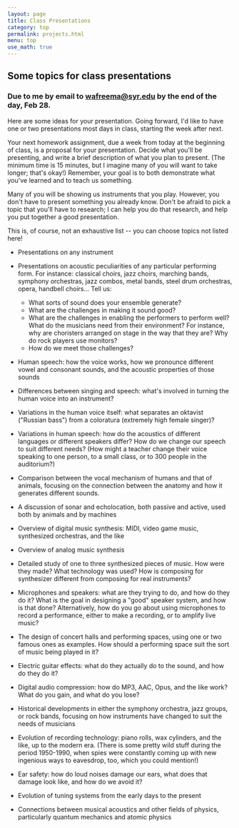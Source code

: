 ```yaml
---
layout: page
title: Class Presentations
category: top
permalink: projects.html
menu: top
use_math: true
---
```


## Some topics for class presentations

### Due to me by email to wafreema@syr.edu by the end of the day, Feb 28.

Here are some ideas for your presentation. Going forward, I'd like to have one or two presentations most days in class, starting the week after next.

Your next homework assignment, due a week from today at the beginning of class, is a proposal for your presentation. Decide what you'll be presenting, and write a
brief description of what you plan to present. (The minimum time is 15 minutes, but I imagine many of you will want to take longer; that's okay!) Remember, your goal
is to both demonstrate what you've learned and to teach us something.

Many of you will be showing us instruments that you play. However, you don't have to present something you already know. Don't be afraid to pick a topic that you'll
have to research; I can help you do that research, and help you put together a good presentation.

This is, of course, not an exhaustive list -- you can choose topics not listed here!

* Presentations on any instrument

* Presentations on acoustic peculiarities of any particular performing form. For instance: classical choirs, jazz choirs, marching bands, symphony orchestras, jazz combos, metal bands, steel drum orchestras, opera, handbell choirs... Tell us:
	* What sorts of sound does your ensemble generate?
	* What are the challenges in making it sound good?
	* What are the challenges in enabling the performers to perform well? What do the musicians need from their environment? For instance, why are choristers arranged on stage in the way that they are? Why do rock players use monitors? 
	* How do we meet those challenges?

* Human speech: how the voice works, how we pronounce different vowel and consonant sounds, and the acoustic properties
of those sounds

* Differences between singing and speech: what's involved in turning the human voice into an instrument?

* Variations in the human voice itself: what separates an oktavist ("Russian bass") from a coloratura (extremely high female singer)?

* Variations in human speech: how do the acoustics of different languages or different speakers differ? How do we change our speech to suit different needs? (How might a teacher change their voice speaking to one person, to a small class, or to 300 people in the auditorium?)

* Comparison between the vocal mechanism of humans and that of animals, focusing on the connection between the anatomy and how it generates different sounds. 

* A discussion of sonar and echolocation, both passive and active, used both by animals and by machines

* Overview of digital music synthesis: MIDI, video game music, synthesized orchestras, and the like

* Overview of analog music synthesis

* Detailed study of one to three synthesized pieces of music. How were they made? What technology was used? How is composing for synthesizer different from composing for real instruments? 

* Microphones and speakers: what are they trying to do, and how do they do it? What is the goal in designing a "good" speaker system, and how is that done? Alternatively, how do you go about using microphones to record a performance, either to make a recording, or to amplify live music?

* The design of concert halls and performing spaces, using one or two famous ones as examples. How should a performing space suit the sort of music being played in it?

* Electric guitar effects: what do they actually do to the sound, and how do they do it?

* Digital audio compression: how do MP3, AAC, Opus, and the like work? What do you gain, and what do you lose?

* Historical developments in either the symphony orchestra, jazz groups, or rock bands, focusing on how instruments have changed to suit the needs of musicians

* Evolution of recording technology: piano rolls, wax cylinders, and the like, up to the modern era. (There is some pretty wild stuff during the period 1950-1990, when spies were constantly coming up with new ingenious ways to eavesdrop, too, which you could mention!)

* Ear safety: how do loud noises damage our ears, what does that damage look like, and how do we avoid it?

* Evolution of tuning systems from the early days to the present

* Connections between musical acoustics and other fields of physics, particularly quantum mechanics and atomic physics

